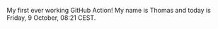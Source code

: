 My first ever working GitHub Action!
My name is Thomas and today is Friday, 9 October, 08:21 CEST. 
